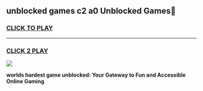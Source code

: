 
## unblocked games c2 a0 Unblocked Games👋
<h3>
<a href="https://premium.freeplayer.one?title=unblocked_games_c2_a0&ref=16F">CLICK TO PLAY</a></h3>
<hr>

<h3>
<a href="https://premium.freeplayer.one?title=unblocked_games_c2_a0&ref=16F">CLICK 2 PLAY</a>
  
</h3>

<a href="https://premium.freeplayer.one?title=unblocked_games_c2_a0&ref=16F/"><img src="https://clearcache.store/games.png"></a>


**worlds hardest game unblocked: Your Gateway to Fun and Accessible Online Gaming**
